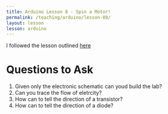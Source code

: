 ```yaml
---
title: Arduino Lesson 8 - Spin a Motor!
permalink: /teaching/arduino/lesson-08/
layout: lesson
lesson: arduino
---
```


I followed the lesson outlined [here](https://learn.adafruit.com/adafruit-arduino-lesson-13-dc-motors)


# Questions to Ask

1. Given only the electronic schematic can youd build the lab?
1. Can you trace the flow of eletrcity?
1. How can to tell the direction of a transistor?
1. How can to tell the direction of a diode?
